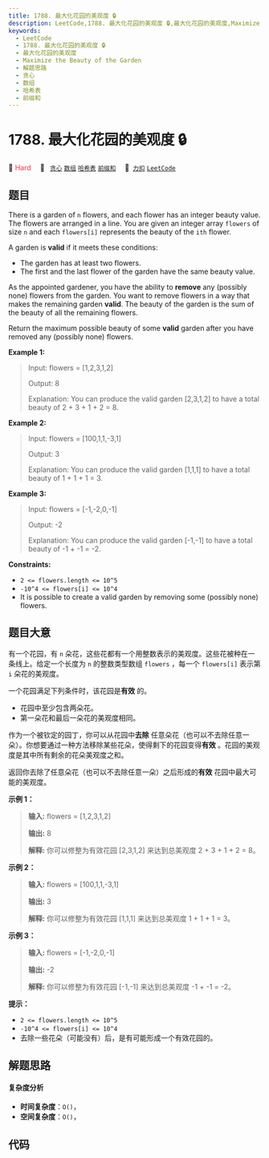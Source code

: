 ```yaml
---
title: 1788. 最大化花园的美观度 🔒
description: LeetCode,1788. 最大化花园的美观度 🔒,最大化花园的美观度,Maximize the Beauty of the Garden,解题思路,贪心,数组,哈希表,前缀和
keywords:
  - LeetCode
  - 1788. 最大化花园的美观度 🔒
  - 最大化花园的美观度
  - Maximize the Beauty of the Garden
  - 解题思路
  - 贪心
  - 数组
  - 哈希表
  - 前缀和
---
```


# 1788. 最大化花园的美观度 🔒

🔴 <font color=#ff334b>Hard</font>&emsp; 🔖&ensp; [`贪心`](/tag/greedy.md) [`数组`](/tag/array.md) [`哈希表`](/tag/hash-table.md) [`前缀和`](/tag/prefix-sum.md)&emsp; 🔗&ensp;[`力扣`](https://leetcode.cn/problems/maximize-the-beauty-of-the-garden) [`LeetCode`](https://leetcode.com/problems/maximize-the-beauty-of-the-garden)

## 题目

There is a garden of `n` flowers, and each flower has an integer beauty value.
The flowers are arranged in a line. You are given an integer array `flowers`
of size `n` and each `flowers[i]` represents the beauty of the `ith` flower.

A garden is **valid** if it meets these conditions:

  * The garden has at least two flowers.
  * The first and the last flower of the garden have the same beauty value.

As the appointed gardener, you have the ability to **remove** any (possibly
none) flowers from the garden. You want to remove flowers in a way that makes
the remaining garden **valid**. The beauty of the garden is the sum of the
beauty of all the remaining flowers.

Return the maximum possible beauty of some **valid** garden after you have
removed any (possibly none) flowers.



**Example 1:**

> 
> 
> Input: flowers = [1,2,3,1,2]
> 
> 
> 
> Output: 8
> 
> 
> 
> Explanation: You can produce the valid garden [2,3,1,2] to have a total beauty of 2 + 3 + 1 + 2 = 8.

**Example 2:**

> 
> 
> Input: flowers = [100,1,1,-3,1]
> 
> 
> 
> Output: 3
> 
> 
> 
> Explanation: You can produce the valid garden [1,1,1] to have a total beauty of 1 + 1 + 1 = 3.
> 
> 

**Example 3:**

> 
> 
> Input: flowers = [-1,-2,0,-1]
> 
> 
> 
> Output: -2
> 
> 
> 
> Explanation: You can produce the valid garden [-1,-1] to have a total beauty of -1 + -1 = -2.
> 
> 

**Constraints:**

  * `2 <= flowers.length <= 10^5`
  * `-10^4 <= flowers[i] <= 10^4`
  * It is possible to create a valid garden by removing some (possibly none) flowers.


## 题目大意

有一个花园，有 `n` 朵花，这些花都有一个用整数表示的美观度。这些花被种在一条线上。给定一个长度为 `n` 的整数类型数组 `flowers` ，每一个
`flowers[i]` 表示第 `i` 朵花的美观度。

一个花园满足下列条件时，该花园是**有效** 的。

  * 花园中至少包含两朵花。
  * 第一朵花和最后一朵花的美观度相同。

作为一个被钦定的园丁，你可以从花园中**去除** 任意朵花（也可以不去除任意一朵）。你想要通过一种方法移除某些花朵，使得剩下的花园变得**有效**
。花园的美观度是其中所有剩余的花朵美观度之和。

返回你去除了任意朵花（也可以不去除任意一朵）之后形成的**有效** 花园中最大可能的美观度。



**示例 1：**

> 
> 
> 
> 
> 
> **输入:** flowers = [1,2,3,1,2]
> 
> **输出:** 8
> 
> **解释:** 你可以修整为有效花园 [2,3,1,2] 来达到总美观度 2 + 3 + 1 + 2 = 8。

**示例 2：**

> 
> 
> 
> 
> 
> **输入:** flowers = [100,1,1,-3,1]
> 
> **输出:** 3
> 
> **解释:** 你可以修整为有效花园 [1,1,1] 来达到总美观度 1 + 1 + 1 = 3。
> 
> 

**示例 3：**

> 
> 
> 
> 
> 
> **输入:** flowers = [-1,-2,0,-1]
> 
> **输出:** -2
> 
> **解释:** 你可以修整为有效花园 [-1,-1] 来达到总美观度 -1 + -1 = -2。
> 
> 



**提示：**

  * `2 <= flowers.length <= 10^5`
  * `-10^4 <= flowers[i] <= 10^4`
  * 去除一些花朵（可能没有）后，是有可能形成一个有效花园的。


## 解题思路

#### 复杂度分析

- **时间复杂度**：`O()`，
- **空间复杂度**：`O()`，

## 代码

```javascript

```